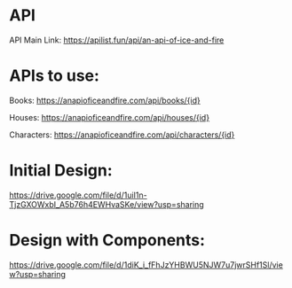 # API

API Main Link: https://apilist.fun/api/an-api-of-ice-and-fire

# APIs to use: 

Books: https://anapioficeandfire.com/api/books/{id}

Houses: https://anapioficeandfire.com/api/houses/{id}

Characters: https://anapioficeandfire.com/api/characters/{id}

# Initial Design:

https://drive.google.com/file/d/1uiI1n-TjzGXOWxbI_A5b76h4EWHvaSKe/view?usp=sharing

# Design with Components:

https://drive.google.com/file/d/1diK_i_fFhJzYHBWU5NJW7u7jwrSHf1Sl/view?usp=sharing




